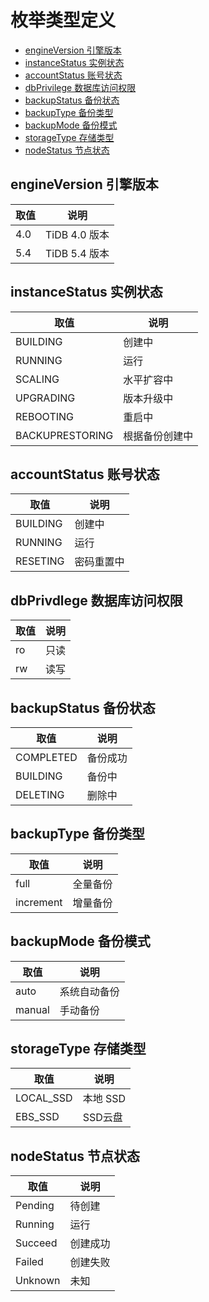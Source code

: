 # 枚举类型定义

- [engineVersion 引擎版本](engine-version#engine-version)
- [instanceStatus 实例状态](instance-status#instance-status)
- [accountStatus 账号状态](account-status#account-status)
- [dbPrivilege 数据库访问权限](db-privilege#db-privilege)
- [backupStatus 备份状态](backup-status#backup-status)
- [backupType 备份类型](backup-type#backup-type)
- [backupMode 备份模式](backup-mode#backup-mode)
- [storageType 存储类型](storage-type#storage-type)
- [nodeStatus 节点状态](node-status#node-status)

## engineVersion 引擎版本
<div id="engine-version"></div>

|取值|说明|
|-|-|
|4.0|TiDB 4.0 版本|
|5.4|TiDB 5.4 版本|

## instanceStatus 实例状态
<div id="instance-status"></div>

|取值|说明|
|-|-|
|BUILDING|创建中|
|RUNNING|运行|
|SCALING|水平扩容中|
|UPGRADING |版本升级中|
|REBOOTING|重启中|
|BACKUPRESTORING|根据备份创建中|


## accountStatus 账号状态
<div id="account-status"></div>

|取值|说明|
|-|-|
|BUILDING|创建中|
|RUNNING|运行|
|RESETING|密码重置中|

## dbPrivdlege 数据库访问权限
<div id="db-privilege"></div>

|取值|说明|
|-|-|
|ro|只读|
|rw|读写|

## backupStatus 备份状态
<div id="backup-status"></div>

|取值|说明|
|-|-|
|COMPLETED|备份成功|
|BUILDING|备份中|
|DELETING|删除中|

## backupType 备份类型
<div id="backup-type"></div>

|取值|说明|
|-|-|
|full|全量备份|
|increment|增量备份|

## backupMode 备份模式
<div id="backup-mode"></div>

|取值|说明|
|-|-|
|auto|系统自动备份|
|manual|手动备份|

## storageType 存储类型 
<div id="storage-type"></div>

|取值|说明|
|-|-|
|LOCAL_SSD|本地 SSD|
|EBS_SSD|SSD云盘|


## nodeStatus 节点状态
<div id="node-status"></div>

|取值|说明|
|-|-|
|Pending|待创建|
|Running|运行|
|Succeed|创建成功|
|Failed|创建失败|
|Unknown|未知|
